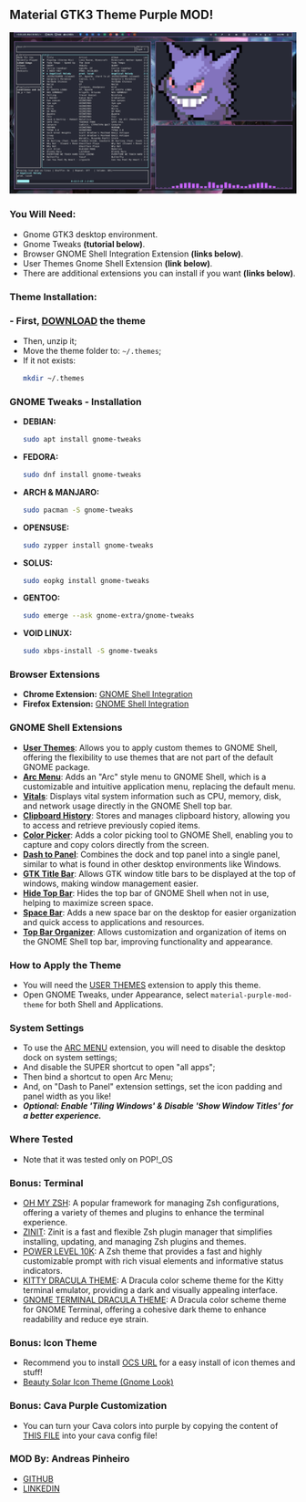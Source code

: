 ## Material GTK3 Theme Purple MOD!
![Desktop Printscreen Using The Theme](/img/desktop.png)




### You Will Need:
- Gnome GTK3 desktop environment.
- Gnome Tweaks **(tutorial below)**.
- Browser GNOME Shell Integration Extension **(links below)**.
- User Themes Gnome Shell Extension **(link below)**.
- There are additional extensions you can install if you want **(links below)**.




### Theme Installation:
### - First, [DOWNLOAD](https://github.com/Andreas-Pinheiro/Material-GTK3-Purple-MOD-With-Borders/raw/master/GTK3-Material-Purple-MOD-Theme.zip) the theme
- Then, unzip it;
- Move the theme folder to: ` ~/.themes `;
- If it not exists: 
   ```bash
  mkdir ~/.themes
  ```
### GNOME Tweaks - Installation
- **DEBIAN:**
    ```bash
    sudo apt install gnome-tweaks
    ```
- **FEDORA:**
    ```bash
    sudo dnf install gnome-tweaks
    ```
- **ARCH & MANJARO:**
    ```bash
    sudo pacman -S gnome-tweaks
    ```
- **OPENSUSE:**
    ```bash
    sudo zypper install gnome-tweaks
    ```
- **SOLUS:**
    ```bash
    sudo eopkg install gnome-tweaks
    ```
- **GENTOO:**
    ```bash
    sudo emerge --ask gnome-extra/gnome-tweaks
    ```
- **VOID LINUX:**
    ```bash
    sudo xbps-install -S gnome-tweaks
    ```




### Browser Extensions
- **Chrome Extension:**
    [GNOME Shell Integration](https://chromewebstore.google.com/detail/integra%C3%A7%C3%A3o-com-gnome-shel/gphhapmejobijbbhgpjhcjognlahblep)
- **Firefox Extension:**
    [GNOME Shell Integration](https://addons.mozilla.org/pt-BR/firefox/addon/gnome-shell-integration/)




### GNOME Shell Extensions
- **[User Themes](https://extensions.gnome.org/extension/19/user-themes/)**: Allows you to apply custom themes to GNOME Shell, offering the flexibility to use themes that are not part of the default GNOME package.
- **[Arc Menu](https://extensions.gnome.org/extension/3628/arcmenu/)**: Adds an "Arc" style menu to GNOME Shell, which is a customizable and intuitive application menu, replacing the default menu.
- **[Vitals](https://extensions.gnome.org/extension/1460/vitals/)**: Displays vital system information such as CPU, memory, disk, and network usage directly in the GNOME Shell top bar.
- **[Clipboard History](https://extensions.gnome.org/extension/4839/clipboard-history/)**: Stores and manages clipboard history, allowing you to access and retrieve previously copied items.
- **[Color Picker](https://extensions.gnome.org/extension/3396/color-picker/)**: Adds a color picking tool to GNOME Shell, enabling you to capture and copy colors directly from the screen.
- **[Dash to Panel](https://extensions.gnome.org/extension/1160/dash-to-panel/)**: Combines the dock and top panel into a single panel, similar to what is found in other desktop environments like Windows.
- **[GTK Title Bar](https://extensions.gnome.org/extension/1732/gtk-title-bar/)**: Allows GTK window title bars to be displayed at the top of windows, making window management easier.
- **[Hide Top Bar](https://extensions.gnome.org/extension/545/hide-top-bar/)**: Hides the top bar of GNOME Shell when not in use, helping to maximize screen space.
- **[Space Bar](https://extensions.gnome.org/extension/5090/space-bar/)**: Adds a new space bar on the desktop for easier organization and quick access to applications and resources.
- **[Top Bar Organizer](https://extensions.gnome.org/extension/4356/top-bar-organizer/)**: Allows customization and organization of items on the GNOME Shell top bar, improving functionality and appearance.




### How to Apply the Theme
- You will need the [USER THEMES](https://extensions.gnome.org/extension/19/user-themes/) extension to apply this theme.
- Open GNOME Tweaks, under Appearance, select `material-purple-mod-theme` for both Shell and Applications.




### System Settings
- To use the [ARC MENU](https://extensions.gnome.org/extension/3628/arcmenu/) extension, you will need to disable the desktop dock on system settings;
- And disable the SUPER shortcut to open "all apps";
- Then bind a shortcut to open Arc Menu;
- And, on "Dash to Panel" extension settings, set the icon padding and panel width as you like!
- ***Optional: Enable 'Tiling Windows' & Disable 'Show Window Titles' for a better experience.***




### Where Tested
- Note that it was tested only on POP!_OS




### Bonus: Terminal
- [OH MY ZSH](https://ohmyz.sh/): A popular framework for managing Zsh configurations, offering a variety of themes and plugins to enhance the terminal experience.
- [ZINIT](https://github.com/zdharma-continuum/zinit): Zinit is a fast and flexible Zsh plugin manager that simplifies installing, updating, and managing Zsh plugins and themes. 
- [POWER LEVEL 10K](https://github.com/romkatv/powerlevel10k): A Zsh theme that provides a fast and highly customizable prompt with rich visual elements and informative status indicators.
- [KITTY DRACULA THEME](https://draculatheme.com/kitty): A Dracula color scheme theme for the Kitty terminal emulator, providing a dark and visually appealing interface.
- [GNOME TERMINAL DRACULA THEME](https://draculatheme.com/gnome-terminal): A Dracula color scheme theme for GNOME Terminal, offering a cohesive dark theme to enhance readability and reduce eye strain.




### Bonus: Icon Theme
- Recommend you to install [OCS URL](https://www.opendesktop.org/p/1136805/) for a easy install of icon themes and stuff!
- [Beauty Solar Icon Theme (Gnome Look)](https://store.kde.org/p/2037657/)




### Bonus: Cava Purple Customization
- You can turn your Cava colors into purple by copying the content of [THIS FILE](https://github.com/Andreas-Pinheiro/Material-GTK3-Purple-MOD-With-Borders/tree/master/cava) into your cava config file!




### MOD By: Andreas Pinheiro
- [GITHUB](https://github.com/Andreas-Pinheiro)
- [LINKEDIN](https://www.linkedin.com/in/andreas-pinheiro-a08633321/)
